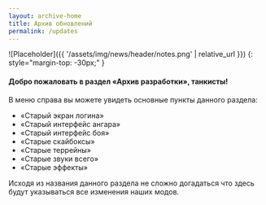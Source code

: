 ```yaml
---
layout: archive-home
title: Архив обновлений
permalink: /updates
---
```


![Placeholder]({{ '/assets/img/news/header/notes.png' | relative_url }})
{: style="margin-top: -30px;" }

#### Добро пожаловать в раздел «Архив разработки», танкисты!

В меню справа вы можете увидеть основные пункты данного раздела: 
- «Старый экран логина»
- «Старый интерфейс ангара»
- «Старый интерфейс боя»
- «Старые скайбоксы»
- «Старые террейны»
- «Старые звуки всего»
- «Старые эффекты»

Исходя из названия данного раздела не сложно догадаться что здесь будут указываться все изменения наших модов.